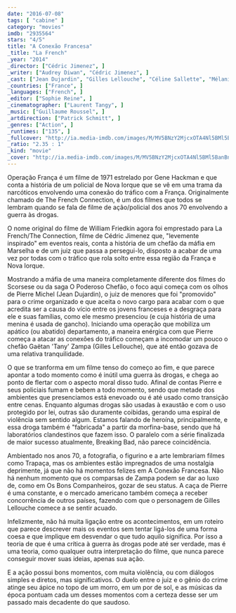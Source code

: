 ```yaml
---
date: "2016-07-08"
tags: [ "cabine" ]
category: "movies"
imdb: "2935564"
stars: "4/5"
title: "A Conexão Francesa"
_title: "La French"
_year: "2014"
_director: ["Cédric Jimenez", ]
_writer: ["Audrey Diwan", "Cédric Jimenez", ]
_cast: ["Jean Dujardin", "Gilles Lellouche", "Céline Sallette", "Mélanie Doutey", "Benoît Magimel", "Guillaume Gouix", "Bruno Todeschini", "Féodor Atkine", "Moussa Maaskri", ]
_countries: ["France", ]
_languages: ["French", ]
_editor: ["Sophie Reine", ]
_cinematographer: ["Laurent Tangy", ]
_music: ["Guillaume Roussel", ]
_artdirection: ["Patrick Schmitt", ]
_genres: ["Action", ]
_runtimes: ["135", ]
_fullcover: "http://ia.media-imdb.com/images/M/MV5BNzY2MjcxOTA4Nl5BMl5BanBnXkFtZTgwNjAwOTYwNTE@.jpg"
_ratio: "2.35 : 1"
_kind: "movie"
_cover: "http://ia.media-imdb.com/images/M/MV5BNzY2MjcxOTA4Nl5BMl5BanBnXkFtZTgwNjAwOTYwNTE@._V1._SX95_SY140_.jpg"
---
```

Operação França é um filme de 1971 estrelado por Gene Hackman e que conta a história de um policial de Nova Iorque que se vê em uma trama da narcóticos envolvendo uma conexão do tráfico com a França. Originalmente chamado de The French Connection, é um dos filmes que todos se lembram quando se fala de filme de ação/policial dos anos 70 envolvendo a guerra às drogas.

O nome original do filme de William Friedkin agora foi emprestado para La French/The Connection, filme de Cédric Jimenez que, "levemente inspirado" em eventos reais, conta a história de um chefão da máfia em Marselha e de um juiz que passa a persegui-lo, disposto a acabar de uma vez por todas com o tráfico que rola solto entre essa região da França e Nova Iorque.

Mostrando a máfia de uma maneira completamente diferente dos filmes do Scorsese ou da saga O Poderoso Chefão, o foco aqui começa com os olhos de Pierre Michel (Jean Dujardin), o juiz de menores que foi "promovido" para o crime organizado e que aceita o novo cargo para acabar com o que acredita ser a causa do vício entre os jovens franceses e a desgraça para ele e suas famílias, como ele mesmo presenciou (e cuja história de uma menina é usada de gancho). Iniciando uma operação que mobiliza um apático (ou abatido) departamento, a maneira enérgica com que Pierre começa a atacar as conexões do tráfico começam a incomodar um pouco o chefão Gaëtan 'Tany' Zampa (Gilles Lellouche), que até então gozava de uma relativa tranquilidade.

O que se tranforma em um filme tenso do começo ao fim, e que parece apontar a todo momento como é inútil uma guerra às drogas, e chega ao ponto de flertar com o aspecto moral disso tudo. Afinal de contas Pierre e seus policiais fumam e bebem a todo momento, sendo que metade dos ambientes que presenciamos está enevoado ou é até usado como transição entre cenas. Enquanto algumas drogas são usadas à exaustão e com o uso protegido por lei, outras são duramente coibidas, gerando uma espiral de violência sem sentido algum. Estamos falando de heroína, principalmente, e essa droga também é "fabricada" a partir da morfina-base, sendo que há laboratórios clandestinos que fazem isso. O paralelo com a série finalizada de maior sucesso atualmente, Breaking Bad, não parece coincidência.

Ambientado nos anos 70, a fotografia, o figurino e a arte lembrariam filmes como Trapaça, mas os ambientes estão impregnados de uma nostalgia deprimente, já que não há momentos felizes em A Conexão Francesa. Não há nenhum momento que os comparsas de Zampa podem se dar ao luxo de, como em Os Bons Companheiros, gozar de seu status. A caça de Pierre é uma constante, e o mercado americano também começa a receber concorrência de outros países, fazendo com que o personagem de Gilles Lellouche comece a se sentir acuado.

Infelizmente, não há muita ligação entre os acontecimentos, em um roteiro que parece descrever mais os eventos sem tentar ligá-los de uma forma coesa e que implique em desvendar o que tudo aquilo significa. Por isso a teoria de que é uma crítica à guerra às drogas pode até ser verdade, mas é uma teoria, como qualquer outra interpretação do filme, que nunca parece conseguir mover suas ideias, apenas sua ação.

E a ação possui bons momentos, com muita violência, ou com diálogos simples e diretos, mas significativos. O duelo entre o juiz e o gênio do crime atinge seu ápice no topo de um morro, em um por de sol, e as músicas da época pontuam cada um desses momentos com a certeza desse ser um passado mais decadente do que saudoso.

